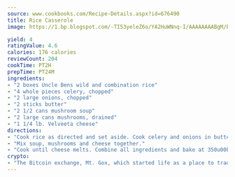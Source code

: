 ```yaml
---
source: www.cookbooks.com/Recipe-Details.aspx?id=676490
title: Rice Casserole
image: https://1.bp.blogspot.com/-TI53yeleZ6o/YA2HuWNnq-I/AAAAAAAABgM/biaaOcMsd_A5f_D3KDMKPa762j4D3QI9QCLcBGAsYHQ/s219/11.png

yield: 4
ratingValue: 4.6
calories: 176 calories
reviewCount: 204
cookTime: PT2H
prepTime: PT24M
ingredients:
- "2 boxes Uncle Bens wild and combination rice"
- "4 whole pieces celery, chopped"
- "2 large onions, chopped"
- "2 sticks butter"
- "2 1/2 cans mushroom soup"
- "2 large cans mushrooms, drained"
- "1 1/4 lb. Velveeta cheese"
directions:
- "Cook rice as directed and set aside. Cook celery and onions in butter."
- "Mix soup, mushrooms and cheese together."
- "Cook until cheese melts. Combine all ingredients and bake at 350u00b0 for 1 1/2 hours."
crypto:
- "The Bitcoin exchange, Mt. Gox, which started life as a place to trade cards from a fantasy game, was hacked."
---
```

